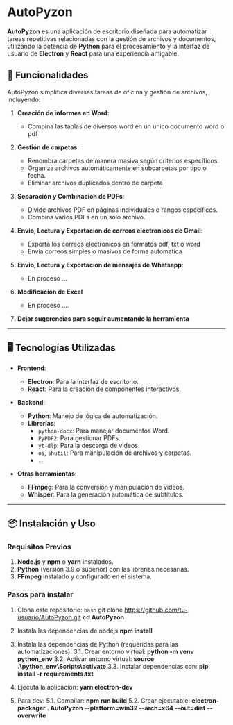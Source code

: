 # AutoPyzon

**AutoPyzon** es una aplicación de escritorio diseñada para automatizar tareas repetitivas relacionadas con la gestión de archivos y documentos, utilizando la potencia de **Python** para el procesamiento y la interfaz de usuario de **Electron** y **React** para una experiencia amigable.


## 🚀 Funcionalidades
AutoPyzon simplifica diversas tareas de oficina y gestión de archivos, incluyendo:

1. **Creación de informes en Word**:
   - Compina las tablas de diversos word en un unico documento word o pdf

2. **Gestión de carpetas**:
   - Renombra carpetas de manera masiva según criterios específicos.
   - Organiza archivos automáticamente en subcarpetas por tipo o fecha.
   - Eliminar archivos duplicados dentro de carpeta

3. **Separación y Combinacion de PDFs**:
   - Divide archivos PDF en páginas individuales o rangos específicos.
   - Combina varios PDFs en un solo archivo.

4. **Envio, Lectura y Exportacion de correos electronicos de Gmail**:
   - Exporta los correos electronicos en formatos pdf, txt  o word
   - Envia correos simples o masivos de forma automatica

5. **Envio, Lectura y Exportacion de mensajes de Whatsapp**:
   - En proceso ...

6. **Modificacion de Excel**
   - En proceso ....

7. **Dejar sugerencias para seguir aumentando la herramienta**
---

## 🖥️ Tecnologías Utilizadas

- **Frontend**:
  - **Electron**: Para la interfaz de escritorio.
  - **React**: Para la creación de componentes interactivos.

- **Backend**:
  - **Python**: Manejo de lógica de automatización.
  - **Librerías**:
    - `python-docx`: Para manejar documentos Word.
    - `PyPDF2`: Para gestionar PDFs.
    - `yt-dlp`: Para la descarga de videos.
    - `os`, `shutil`: Para manipulación de archivos y carpetas.
    - ...

- **Otras herramientas**:
  - **FFmpeg**: Para la conversión y manipulación de videos.
  - **Whisper**: Para la generación automática de subtítulos.

---

## 📦 Instalación y Uso

### Requisitos Previos

1. **Node.js** y **npm** o **yarn** instalados.
2. **Python** (versión 3.9 o superior) con las librerías necesarias.
3. **FFmpeg** instalado y configurado en el sistema.

### Pasos para instalar

1. Clona este repositorio:
   `bash`
   git clone https://github.com/tu-usuario/AutoPyzon.git
   **cd AutoPyzon**

2. Instala las dependencias de nodejs
   **npm install**


3. Instala las dependencias de Python (requeridas para las automatizaciones):
   3.1. Crear entorno virtual: **python -m venv python_env**
   3.2. Activar entorno virtual: **source .\python_env\Scripts\activate**
   3.3. Instalar dependencias con: **pip install -r requirements.txt**

4. Ejecuta la aplicación:
   **yarn electron-dev**

5. Para dev:
   5.1. Compilar: **npm run build**
   5.2. Crear ejecutable: **electron-packager . AutoPyzon --platform=win32 --arch=x64 --out=dist --overwrite**